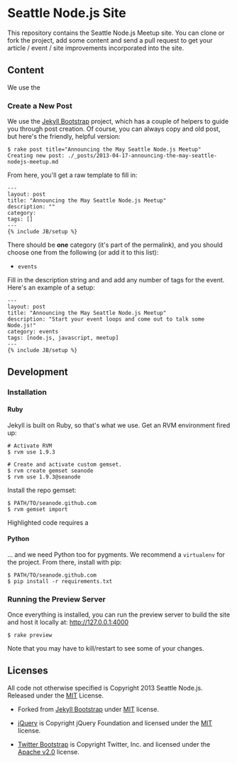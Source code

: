 # Seattle Node.js Site

This repository contains the Seattle Node.js Meetup site. You can clone or
fork the project, add some content and send a pull request to get your
article / event / site improvements incorporated into the site.

## Content
We use the

### Create a New Post
We use the [Jekyll Bootstrap][j_bootstrap] project, which has a couple of
helpers to guide you through post creation. Of course, you can always copy
and old post, but here's the friendly, helpful version:

    $ rake post title="Announcing the May Seattle Node.js Meetup"
    Creating new post: ./_posts/2013-04-17-announcing-the-may-seattle-nodejs-meetup.md

From here, you'll get a raw template to fill in:

    ---
    layout: post
    title: "Announcing the May Seattle Node.js Meetup"
    description: ""
    category:
    tags: []
    ---
    {% include JB/setup %}

There should be **one** category (it's part of the permalink), and you should
choose one from the following (or add it to this list):

* `events`

Fill in the description string and and add any number of tags for the event.
Here's an example of a setup:

    ---
    layout: post
    title: "Announcing the May Seattle Node.js Meetup"
    description: "Start your event loops and come out to talk some Node.js!"
    category: events
    tags: [node.js, javascript, meetup]
    ---
    {% include JB/setup %}


## Development

### Installation
#### Ruby
Jekyll is built on Ruby, so that's what we use. Get an RVM environment
fired up:

    # Activate RVM
    $ rvm use 1.9.3

    # Create and activate custom gemset.
    $ rvm create gemset seanode
    $ rvm use 1.9.3@seanode

Install the repo gemset:

    $ PATH/TO/seanode.github.com
    $ rvm gemset import

Highlighted code requires a

#### Python
... and we need Python too for pygments. We recommend a `virtualenv` for
the project. From there, install with pip:

    $ PATH/TO/seanode.github.com
    $ pip install -r requirements.txt

### Running the Preview Server
Once everything is installed, you can run the preview server to build the site
and host it locally at: <http://127.0.0.1:4000>

    $ rake preview

Note that you may have to kill/restart to see some of your changes.

## Licenses
All code not otherwise specified is Copyright 2013 Seattle Node.js.
Released under the [MIT](./LICENSE.txt) License.

* Forked from [Jekyll Bootstrap][j_bootstrap] under
  [MIT](http://opensource.org/licenses/MIT) license.

* [jQuery][jquery] is Copyright jQuery Foundation and licensed under the
  [MIT](https://github.com/jquery/jquery/blob/master/MIT-LICENSE.txt) license.

* [Twitter Bootstrap][bootstrap] is Copyright Twitter, Inc. and licensed under
  the [Apache v2.0](https://github.com/twitter/bootstrap/blob/master/LICENSE)
  license.

[j_bootstrap]: http://jekyllbootstrap.com
[bootstrap]: https://github.com/twitter/bootstrap
[jquery]: https://github.com/jquery/jquery
